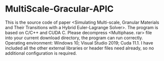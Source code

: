 # MultiScale-Gracular-APIC

This is the source code of paper <Simulating Multi-scale, Granular Materials and Their Transitions with a Hybrid Euler-Lagrange Solver>.
The program is based on C/C++ and CUDA C.
Please decompress <Multiphase. rar> file into your current download directory, the program can run correctly.
Operating environment:
Windows 10;
Visual Studio 2019;
Cuda 11.1.
I have included all the other external libraries or header files need already, so no additional configuration is required.
